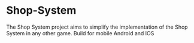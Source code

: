 # Shop-System

The Shop System project aims to simplify the implementation of the Shop System in any other game.
Build for mobile Android and IOS
